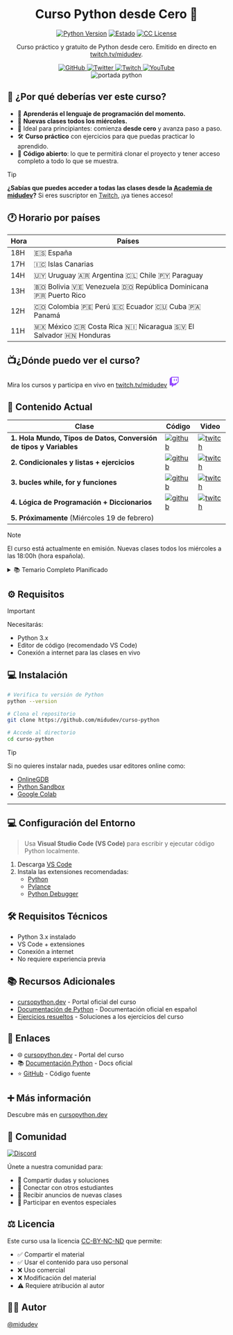<div align="center">

# Curso Python desde Cero 🐍

[![Python Version](https://img.shields.io/badge/Python-3.x-blue.svg)](https://www.python.org/)
[![Estado](https://img.shields.io/badge/Estado-En%20emisión-yellow)](https://twitch.tv/midudev)
[![CC License](https://img.shields.io/badge/license-CC--BY--NC--ND-green.svg)](https://github.com/midudev/curso-python/blob/main/LICENSE)

Curso práctico y gratuito de Python desde cero. Emitido en directo en [twitch.tv/midudev](https://twitch.tv/midudev).

<div align="center">
  <a href="https://github.com/midudev">
    <img src="https://img.shields.io/badge/github-black?style=for-the-badge&logo=github" alt="GitHub">
  </a>
  <a href="https://x.com/midudev">
    <img src="https://img.shields.io/badge/twitter-1DA1F2?style=for-the-badge&logo=twitter&logoColor=white" alt="Twitter">
  </a>
  <a href="https://twitch.tv/midudev/">
    <img src="https://img.shields.io/badge/twitch-572364?style=for-the-badge&logo=twitch&logoColor=white" alt="Twitch">
  </a>
  <a href="https://www.youtube.com/@midudev">
    <img src="https://img.shields.io/badge/youtube-red?style=for-the-badge&logo=youtube&logoColor=white" alt="YouTube">
  </a>
</div>

</div>

<div align="center">
  <img src="https://github.com/user-attachments/assets/284de8a1-4cb2-4120-bbe4-227a71fd65c0" alt="portada python">
</div>

## 🤔 ¿Por qué deberías ver este curso?

- 🎯 **Aprenderás el lenguaje de programación del momento.**
- 📅 **Nuevas clases todos los miércoles.**
- 🚀 Ideal para principiantes: comienza **desde cero** y avanza paso a paso.
- 🛠️ **Curso práctico** con ejercicios para que puedas practicar lo aprendido.
- 📝 **Código abierto**: lo que te permitirá clonar el proyecto y tener acceso completo a todo lo que se muestra.
> [!TIP]
> **¿Sabías que puedes acceder a todas las clases desde la [Academia de midudev](https://midu.dev/)?** Si eres suscriptor en [Twitch](https://www.twitch.tv/midudev), ¡ya tienes acceso!

## 🕐 Horario por países

| Hora | Países                                   |
|------|------------------------------------------|
| 18H  | 🇪🇸 España                               |
| 17H  | 🇮🇨 Islas Canarias                       |
| 14H  | 🇺🇾 Uruguay 🇦🇷 Argentina 🇨🇱 Chile 🇵🇾 Paraguay |
| 13H  | 🇧🇴 Bolivia 🇻🇪 Venezuela 🇩🇴 República Dominicana 🇵🇷 Puerto Rico |
| 12H  | 🇨🇴 Colombia 🇵🇪 Perú 🇪🇨 Ecuador 🇨🇺 Cuba 🇵🇦 Panamá |
| 11H  | 🇲🇽 México 🇨🇷 Costa Rica 🇳🇮 Nicaragua 🇸🇻 El Salvador 🇭🇳 Honduras |

## 📺¿Dónde puedo ver el curso? 
Mira los cursos y participa en vivo en
[twitch.tv/midudev](https://twitch.tv/midudev)
<svg xmlns="http://www.w3.org/2000/svg" viewBox="0 0 2400 2800" width="24" height="24">
  <path fill="#fff" d="M2200 1300l-400 400h-400l-350 350v-350H600V200h1600z"/>
  <g fill="#9146ff">
    <path d="M500 0 0 500v1800h600v500l500-500h400l900-900V0H500zm1700 1300-400 400h-400l-350 350v-350H600V200h1600v1100z"/>
    <path d="M1700 550h200v600h-200zm-550 0h200v600h-200z"/>
  </g>
</svg> 

## 📄 Contenido Actual
| Clase     | Código      | Video                          |
|-----------------|-----------------|----------------------------------|
|**1. Hola Mundo, Tipos de Datos, Conversión de tipos y Variables** | [![github](https://img.shields.io/badge/github-black?style=for-the-badge&logo=github&logoColor=white)](https://github.com/midudev/curso-python/tree/main/01_basic)  | [![twitch](https://img.shields.io/badge/twitch-572364?style=for-the-badge&logo=twitch&logoColor=white)](https://www.twitch.tv/videos/2354087841) |
|**2. Condicionales y listas + ejercicios**  | [![github](https://img.shields.io/badge/github-black?style=for-the-badge&logo=github&logoColor=white)](https://github.com/midudev/curso-python/tree/main/02_flow_control)  | [![twitch](https://img.shields.io/badge/twitch-572364?style=for-the-badge&logo=twitch&logoColor=white)](https://www.twitch.tv/videos/2360535344) |
|**3. bucles while, for y funciones** | [![github](https://img.shields.io/badge/github-black?style=for-the-badge&logo=github&logoColor=white)](https://github.com/midudev/curso-python/tree/main/03_loops)  | [![twitch](https://img.shields.io/badge/twitch-572364?style=for-the-badge&logo=twitch&logoColor=white)](https://www.twitch.tv/videos/2366925887) |
|**4. Lógica de Programación + Diccionarios** | [![github](https://img.shields.io/badge/github-black?style=for-the-badge&logo=github&logoColor=white)](https://github.com/midudev/curso-python/tree/main/04_logic)  | [![twitch](https://img.shields.io/badge/twitch-572364?style=for-the-badge&logo=twitch&logoColor=white)](https://www.twitch.tv/videos/2373204722) |
|**5. Próximamente** (Miércoles 19 de febrero)  |  | |

> [!NOTE]
> El curso está actualmente en emisión. Nuevas clases todos los miércoles a las 18:00h (hora española).

<details>
<summary>📚 Temario Completo Planificado</summary>

1. Introducción
2. Variables y Funciones Incorporadas
3. Operadores
4. Strings
5. Listas
6. Tuplas
7. Sets
8. Diccionarios
9. Condicionales
10. Bucles
11. Funciones
12. Módulos
13. List Comprehension
14. Funciones de Orden Superior
15. Errores de Tipos en Python
16. Python Date time
17. Manejo de Excepciones
18. Expresiones Regulares
19. Manejo de Archivos
20. Python Package Manager
21. Clases y Objetos
22. Web Scraping
23. Entorno Virtual
24. Estadísticas
25. Pandas
26. Python web
27. Python con MongoDB
28. API
29. Construyendo APIs
30. Conclusiones

</details>

## ⚙️ Requisitos

> [!IMPORTANT]
> Necesitarás:
> - Python 3.x
> - Editor de código (recomendado VS Code)
> - Conexión a internet para las clases en vivo

## 💻 Instalación

```bash
# Verifica tu versión de Python
python --version

# Clona el repositorio
git clone https://github.com/midudev/curso-python

# Accede al directorio
cd curso-python
```

> [!TIP]
> Si no quieres instalar nada, puedes usar editores online como:
> - [OnlineGDB](https://www.onlinegdb.com/online_python_compiler)
> - [Python Sandbox](https://pythonsandbox.io/)
> - [Google Colab](https://colab.research.google.com/)

---

## 💻 Configuración del Entorno

> Usa **Visual Studio Code (VS Code)** para escribir y ejecutar código Python localmente.

1. Descarga [VS Code](https://code.visualstudio.com/)
2. Instala las extensiones recomendadas:
   - [Python](https://marketplace.visualstudio.com/items?itemName=ms-python.python)
   - [Pylance](https://marketplace.visualstudio.com/items?itemName=ms-python.vscode-pylance)
   - [Python Debugger](https://marketplace.visualstudio.com/items?itemName=ms-python.debugpy)

## 🛠️ Requisitos Técnicos

- Python 3.x instalado
- VS Code + extensiones
- Conexión a internet
- No requiere experiencia previa

## 📚 Recursos Adicionales

- [cursopython.dev](https://cursopython.dev) - Portal oficial del curso
- [Documentación de Python](https://docs.python.org/es/) - Documentación oficial en español
- [Ejercicios resueltos](link-ejercicios) - Soluciones a los ejercicios del curso

## 🔗 Enlaces

- 🌐 [cursopython.dev](https://cursopython.dev) - Portal del curso
- 📚 [Documentación Python](https://docs.python.org/es/) - Docs oficial
- ⭐ [GitHub](https://github.com/midudev/curso-python) - Código fuente

## ➕ Más información

Descubre más en [cursopython.dev](https://cursopython.dev)

## 👥 Comunidad

[![Discord](https://img.shields.io/discord/741237973663612969?style=for-the-badge&logo=discord&logoColor=white&label=Discord)](https://discord.gg/midudev)

Únete a nuestra comunidad para:
- 💬 Compartir dudas y soluciones
- 🤝 Conectar con otros estudiantes
- 📢 Recibir anuncios de nuevas clases
- 🎉 Participar en eventos especiales

## ⚖️ Licencia

Este curso usa la licencia [CC-BY-NC-ND](https://github.com/midudev/curso-python/blob/main/LICENSE) que permite:
- ✅ Compartir el material
- ✅ Usar el contenido para uso personal
- ❌ Uso comercial
- ❌ Modificación del material
- ⚠️ Requiere atribución al autor

## 👨‍💻 Autor

[@midudev](https://www.github.com/midudev)

